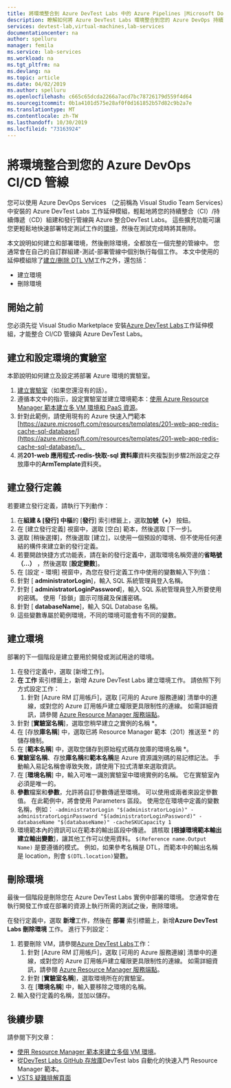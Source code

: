```yaml
---
title: 將環境整合到 Azure DevTest Labs 中的 Azure Pipelines |Microsoft Docs
description: 瞭解如何將 Azure DevTest Labs 環境整合到您的 Azure DevOps 持續整合（CI）和持續傳遞（CD）管線中。
services: devtest-lab,virtual-machines,lab-services
documentationcenter: na
author: spelluru
manager: femila
ms.service: lab-services
ms.workload: na
ms.tgt_pltfrm: na
ms.devlang: na
ms.topic: article
ms.date: 04/02/2019
ms.author: spelluru
ms.openlocfilehash: c665c65dcda2266a7acd7bc78726179d559f4d64
ms.sourcegitcommit: 0b1a4101d575e28af0f0d161852b57d82c9b2a7e
ms.translationtype: MT
ms.contentlocale: zh-TW
ms.lasthandoff: 10/30/2019
ms.locfileid: "73163924"
---
```

# <a name="integrate-environments-into-your-azure-devops-cicd-pipelines"></a>將環境整合到您的 Azure DevOps CI/CD 管線
您可以使用 Azure DevOps Services （之前稱為 Visual Studio Team Services）中安裝的 Azure DevTest Labs 工作延伸模組，輕鬆地將您的持續整合（CI）/持續傳遞（CD）組建和發行管線與 Azure 整合DevTest Labs。 這些擴充功能可讓您更輕鬆地快速部署特定測試工作的[環境](devtest-lab-test-env.md)，然後在測試完成時將其刪除。 

本文說明如何建立和部署環境，然後刪除環境，全都放在一個完整的管線中。 您通常會在自己的自訂群組建-測試-部署管線中個別執行每個工作。 本文中使用的延伸模組除了[建立/刪除 DTL VM](devtest-lab-integrate-ci-cd-vsts.md)工作之外，還包括：

- 建立環境
- 刪除環境

## <a name="before-you-begin"></a>開始之前
您必須先從 Visual Studio Marketplace 安裝[Azure DevTest Labs](https://marketplace.visualstudio.com/items?itemName=ms-azuredevtestlabs.tasks)工作延伸模組，才能整合 CI/CD 管線與 Azure DevTest Labs。 

## <a name="create-and-configure-the-lab-for-environments"></a>建立和設定環境的實驗室
本節說明如何建立及設定將部署 Azure 環境的實驗室。

1. [建立實驗室](devtest-lab-create-lab.md)（如果您還沒有的話）。 
2. 遵循本文中的指示，設定實驗室並建立環境範本：[使用 Azure Resource Manager 範本建立多 VM 環境和 PaaS 資源](devtest-lab-create-environment-from-arm.md)。
3. 針對此範例，請使用現有的 Azure 快速入門範本[https://azure.microsoft.com/resources/templates/201-web-app-redis-cache-sql-database/](https://azure.microsoft.com/resources/templates/201-web-app-redis-cache-sql-database/)。
4. 將**201-web 應用程式-redis-快取-sql 資料庫**資料夾複製到步驟2所設定之存放庫中的**ArmTemplate**資料夾。

## <a name="create-a-release-definition"></a>建立發行定義
若要建立發行定義，請執行下列動作：

1.  在**組建 & [發行] 中樞**的 [**發行**] 索引標籤上，選取**加號（+）** 按鈕。
2.  在 [建立發行定義] 視窗中，選取 [空白] 範本，然後選取 [下一步]。
3.  選取 [稍後選擇]，然後選取 [建立]，以使用一個預設的環境、但不使用任何連結的構件來建立新的發行定義。
4.  若要開啟快捷方式功能表，請在新的發行定義中，選取環境名稱旁邊的**省略號（...）** ，然後選取 [**設定變數**]。
5.  在 [設定 - 環境] 視窗中，為您在發行定義工作中使用的變數輸入下列值：
1.  針對 [ **administratorLogin**]，輸入 SQL 系統管理員登入名稱。
2.  針對 [ **administratorLoginPassword**]，輸入 SQL 系統管理員登入所要使用的密碼。 使用「掛鎖」圖示可隱藏及保護密碼。
3.  針對 [ **databaseName**]，輸入 SQL Database 名稱。
4.  這些變數專屬於範例環境，不同的環境可能會有不同的變數。

## <a name="create-an-environment"></a>建立環境
部署的下一個階段是建立要用於開發或測試用途的環境。

1. 在發行定義中，選取 [新增工作]。
2. **在 工作** 索引標籤上，新增 Azure DevTest Labs 建立環境工作。 請依照下列方式設定工作：
    1. 針對 [Azure RM 訂用帳戶]，選取 [可用的 Azure 服務連線] 清單中的連線，或對您的 Azure 訂用帳戶建立權限更具限制性的連線。 如需詳細資訊，請參閱 [Azure Resource Manager 服務端點](/azure/devops/pipelines/library/service-endpoints)。
2. 針對 [**實驗室名稱**]，選取您稍早建立之實例的名稱 *。
3. 在 [存放**庫名稱**] 中，選取已將 Resource Manager 範本（201）推送至 * 的儲存機制。
4. 在 [**範本名稱**] 中，選取您儲存到原始程式碼存放庫的環境名稱 *。 
5. **實驗室名稱**、存放**庫名稱**和**範本名稱**是 Azure 資源識別碼的易記標記法。 手動輸入易記名稱會導致失敗，請使用下拉式清單來選取資訊。
6. 在 [**環境名稱**] 中，輸入可唯一識別實驗室中環境實例的名稱。  它在實驗室內必須是唯一的。
7. **參數**檔案和**參數**，允許將自訂參數傳遞至環境。 可以使用或兩者來設定參數值。 在此範例中，將會使用 Parameters 區段。 使用您在環境中定義的變數名稱，例如： `-administratorLogin "$(administratorLogin)" -administratorLoginPassword "$(administratorLoginPassword)" -databaseName "$(databaseName)" -cacheSKUCapacity 1`
8. 環境範本內的資訊可以在範本的輸出區段中傳遞。 請核取 **[根據環境範本輸出建立輸出變數**]，讓其他工作可以使用資料。 `$(Reference name.Output Name)` 是要遵循的模式。 例如，如果參考名稱是 DTL，而範本中的輸出名稱是 location，則會 `$(DTL.location)`變數。

## <a name="delete-the-environment"></a>刪除環境
最後一個階段是刪除您在 Azure DevTest Labs 實例中部署的環境。 您通常會在執行開發工作或在部署的資源上執行所需的測試之後，刪除環境。

在發行定義中，選取 **新增**工作，然後在 **部署** 索引標籤上，新增**Azure DevTest Labs 刪除環境** 工作。 進行下列設定：

1. 若要刪除 VM，請參閱[Azure DevTest Labs](https://marketplace.visualstudio.com/items?itemName=ms-azuredevtestlabs.tasks)工作：
    1. 針對 [Azure RM 訂用帳戶]，選取 [可用的 Azure 服務連線] 清單中的連線，或對您的 Azure 訂用帳戶建立權限更具限制性的連線。 如需詳細資訊，請參閱 [Azure Resource Manager 服務端點](/azure/devops/pipelines/library/service-endpoints)。
    2. 針對 [**實驗室名稱**]，選取環境所在的實驗室。
    3. 在 [**環境名稱**] 中，輸入要移除之環境的名稱。
2. 輸入發行定義的名稱，並加以儲存。

## <a name="next-steps"></a>後續步驟
請參閱下列文章： 
- [使用 Resource Manager 範本來建立多個 VM 環境](devtest-lab-create-environment-from-arm.md)。
- 從[DevTest Labs GitHub 存放庫](https://github.com/Azure/azure-quickstart-templates)DevTest labs 自動化的快速入門 Resource Manager 範本。
- [VSTS 疑難排解頁面](/azure/devops/pipelines/troubleshooting)

